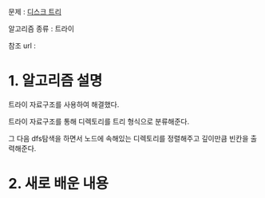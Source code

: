 문제 : [디스크 트리](https://www.acmicpc.net/problem/7432)

알고리즘 종류 : 트라이

참조 url :

# 1. 알고리즘 설명

트라이 자료구조를 사용하여 해결했다.

트라이 자료구조를 통해 디렉토리를 트리 형식으로 분류해준다.

그 다음 dfs탐색을 하면서 노드에 속해있는 디렉토리를 정렬해주고 깊이만큼 빈칸을 출력해준다. 

# 2. 새로 배운 내용
